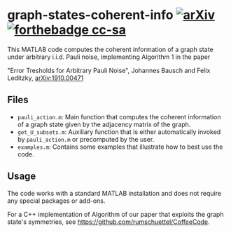 # graph-states-coherent-info [![arXiv](https://img.shields.io/badge/arXiv-1910.00471-blue.svg?style=flat)](https://arxiv.org/abs/1910.00471) [![forthebadge cc-sa](http://ForTheBadge.com/images/badges/cc-sa.svg)](https://creativecommons.org/licenses/by-sa/4.0)
This MATLAB code computes the coherent information of a graph state under arbitrary i.i.d. Pauli noise, implementing Algorithm 1 in the paper 

"Error Tresholds for Arbitrary Pauli Noise", Johannes Bausch and Felix Leditzky, [arXiv:1910.00471](https://arxiv.org/abs/1910.00471)

## Files
* `pauli_action.m`: Main function that computes the coherent information of a graph state given by the adjacency matrix of the graph.
* `get_U_subsets.m`: Auxiliary function that is either automatically invoked by `pauli_action.m` or precomputed by the user.
* `examples.m`: Contains some examples that illustrate how to best use the code.

## Usage
The code works with a standard MATLAB installation and does not require any special packages or add-ons.

For a C++ implementation of Algorithm of our paper that exploits the graph state's symmetries, see https://github.com/rumschuettel/CoffeeCode.
